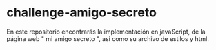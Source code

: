 # challenge-amigo-secreto
En este repositorio encontrarás la implementación en javaScript, de la página web " mi amigo secreto ", asi como su archivo de estilos y html.

